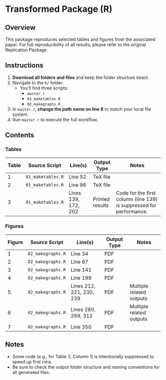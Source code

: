 # Transformed Package (R)

## Overview

This package reproduces selected tables and figures from the associated paper. For full reproducibility of all results, please refer to the original Replication Package.

## Instructions

1. **Download all folders and files** and keep the folder structure intact.
2. Navigate to the `R/` folder:
   - You'll find three scripts:
     - `master.r`
     - `01_maketables.R`
     - `02_makegraphs.R`
3. In `master.r`, **change the path name on line 8** to match your local file system.
4. Run `master.r` to execute the full workflow.

## Contents

### Tables

| Table | Source Script     | Line(s)                        | Output Type      | Notes                                                                 |
|-------|-------------------|--------------------------------|------------------|-----------------------------------------------------------------------|
| 1     | `01_maketables.R` | Line 52                        | TeX file         |                                                                       |
| 2     | `01_maketables.R` | Line 96                        | TeX file         |                                                                       |
| 3     | `01_maketables.R` | Lines 139, 172, 202            | Printed results  | Code for the first column (line 139) is suppressed for performance.  |

### Figures

| Figure | Source Script     | Line(s)                        | Output Type | Notes                     |
|--------|-------------------|--------------------------------|-------------|---------------------------|
| 1      | `02_makegraphs.R` | Line 34                        | PDF         |                           |
| 2      | `02_makegraphs.R` | Line 87                        | PDF         |                           |
| 3      | `02_makegraphs.R` | Line 141                       | PDF         |                           |
| 4      | `02_makegraphs.R` | Line 199                       | PDF         |                           |
| 5      | `02_makegraphs.R` | Lines 212, 221, 230, 239       | PDF         | Multiple related outputs  |
| 6      | `02_makegraphs.R` | Lines 280, 289, 312            | PDF         | Multiple related outputs  |
| 7      | `02_makegraphs.R` | Line 350                       | PDF         |                           |

## Notes

- Some code (e.g., for Table 3, Column 1) is intentionally suppressed to speed up first runs.
- Be sure to check the output folder structure and naming conventions for all generated files.

